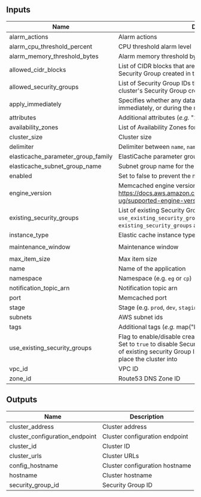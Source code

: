 ## Inputs

| Name | Description | Type | Default | Required |
|------|-------------|:----:|:-----:|:-----:|
| alarm_actions | Alarm actions | list(string) | `<list>` | no |
| alarm_cpu_threshold_percent | CPU threshold alarm level | number | `75` | no |
| alarm_memory_threshold_bytes | Alarm memory threshold bytes | number | `10000000` | no |
| allowed_cidr_blocks | List of CIDR blocks that are allowed ingress to the cluster's Security Group created in the module | list(string) | `<list>` | no |
| allowed_security_groups | List of Security Group IDs that are allowed ingress to the cluster's Security Group created in the module | list(string) | `<list>` | no |
| apply_immediately | Specifies whether any database modifications are applied immediately, or during the next maintenance window | bool | `true` | no |
| attributes | Additional attributes (_e.g._ "1") | list(string) | `<list>` | no |
| availability_zones | List of Availability Zones for the cluster | list(string) | - | yes |
| cluster_size | Cluster size | number | `1` | no |
| delimiter | Delimiter between `name`, `namespace`, `stage` and `attributes` | string | `-` | no |
| elasticache_parameter_group_family | ElastiCache parameter group family | string | `memcached1.5` | no |
| elasticache_subnet_group_name | Subnet group name for the ElastiCache instance | string | `` | no |
| enabled | Set to false to prevent the module from creating any resources | bool | `true` | no |
| engine_version | Memcached engine version. For more info, see https://docs.aws.amazon.com/AmazonElastiCache/latest/mem-ug/supported-engine-versions.html | string | `1.5.16` | no |
| existing_security_groups | List of existing Security Group IDs to place the cluster into. Set `use_existing_security_groups` to `true` to enable using `existing_security_groups` as Security Groups for the cluster | list(string) | `<list>` | no |
| instance_type | Elastic cache instance type | string | `cache.t2.micro` | no |
| maintenance_window | Maintenance window | string | `wed:03:00-wed:04:00` | no |
| max_item_size | Max item size | number | `10485760` | no |
| name | Name of the application | string | - | yes |
| namespace | Namespace (e.g. `eg` or `cp`) | string | `` | no |
| notification_topic_arn | Notification topic arn | string | `` | no |
| port | Memcached port | number | `11211` | no |
| stage | Stage (e.g. `prod`, `dev`, `staging`) | string | `` | no |
| subnets | AWS subnet ids | list(string) | `<list>` | no |
| tags | Additional tags (_e.g._ map("BusinessUnit","ABC") | map(string) | `<map>` | no |
| use_existing_security_groups | Flag to enable/disable creation of Security Group in the module. Set to `true` to disable Security Group creation and provide a list of existing security Group IDs in `existing_security_groups` to place the cluster into | bool | `false` | no |
| vpc_id | VPC ID | string | `` | no |
| zone_id | Route53 DNS Zone ID | string | `` | no |

## Outputs

| Name | Description |
|------|-------------|
| cluster_address | Cluster address |
| cluster_configuration_endpoint | Cluster configuration endpoint |
| cluster_id | Cluster ID |
| cluster_urls | Cluster URLs |
| config_hostname | Cluster configuration hostname |
| hostname | Cluster hostname |
| security_group_id | Security Group ID |

